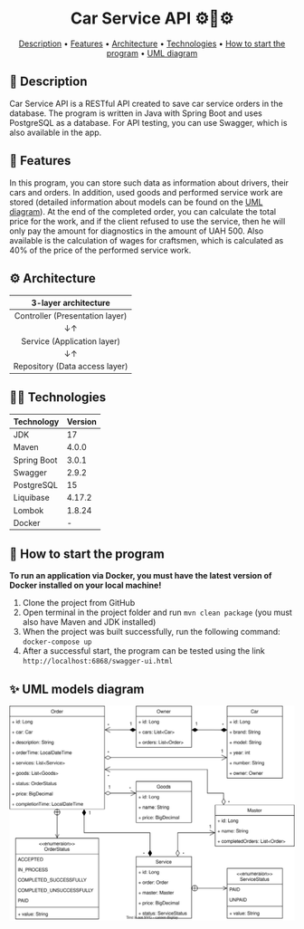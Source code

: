 <h1 align="center">
  Car Service API ⚙️🚗⚙️
</h1>

<p align="center">
  <a href="#-description">Description</a> •
  <a href="#-features">Features</a> •
  <a href="#-architecture">Architecture</a> •
  <a href="#-technologies">Technologies</a> •
  <a href="#-how-to-start-the-program">How to start the program</a> •
  <a href="#-uml-models-diagram">UML diagram</a>
</p>

## 📃 Description
Car Service API is a RESTful API created to save car service orders in the database. The program is written in Java with Spring Boot and uses PostgreSQL as a database. For API testing, you can use Swagger, which is also available in the app.

## 🚀 Features
In this program, you can store such data as information about drivers, their cars and orders. In addition, used goods and performed service work are stored (detailed information about models can be found on the [UML diagram](#-uml-models-diagram)). At the end of the completed order, you can calculate the total price for the work, and if the client refused to use the service, then he will only pay the amount for diagnostics in the amount of UAH 500. Also available is the calculation of wages for craftsmen, which is calculated as 40% of the price of the performed service work.

## ⚙ Architecture
|       3-layer architecture       |
|:--------------------------------:|
|  Controller (Presentation layer) |
|                ↓↑                |
|    Service (Application layer)   |
|                ↓↑                |
|  Repository (Data access layer)  |

## 🧑‍💻 Technologies
| Technology             | Version |
|:-----------------------|:--------|
| JDK                    | 17      |
| Maven                  | 4.0.0   |
| Spring Boot            | 3.0.1   |
| Swagger                | 2.9.2   |
| PostgreSQL             | 15      |
| Liquibase              | 4.17.2  |
| Lombok                 | 1.8.24  |
| Docker                 | -       |

## 📎 How to start the program
**To run an application via Docker, you must have the latest version of Docker installed on your local machine!**
1. Clone the project from GitHub
2. Open terminal in the project folder and run `mvn clean package` (you must also have Maven and JDK installed)
3. When the project was built successfully, run the following command: `docker-compose up`
4. After a successful start, the program can be tested using the link `http://localhost:6868/swagger-ui.html`

## ✨ UML models diagram
![UML diagram](images/uml.svg)
